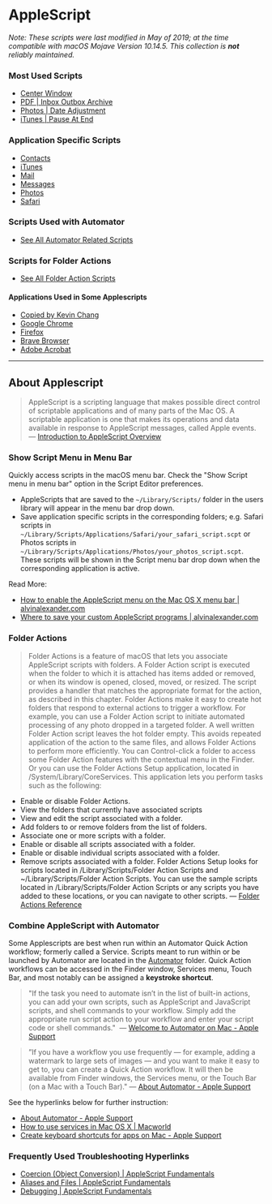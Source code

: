 # AppleScript

*Note: These scripts were last modified in May of 2019; at the time compatible with macOS Mojave Version 10.14.5. This collection is **not** reliably maintained.*

### Most Used Scripts
* [Center Window](./Scripts/Center%20Window.applescript)
* [PDF | Inbox Outbox Archive](./Scripts/Folder%20Action%20Scripts/PDF%20|%20Inbox%20Outbox%20Archive.applescript)
* [Photos | Date Adjustment](./Scripts/Applications/Photos/Photos%20|%20Date%20Adjustment.applescript)
* [iTunes | Pause At End](./Scripts/Applications/iTunes/iTunes%20|%20Pause%20At%20End.applescript)

### Application Specific Scripts
* [Contacts](./Scripts/Applications/Contacts)
* [iTunes](./Scripts/Applications/iTunes)
* [Mail](./Scripts/Applications/Mail)
* [Messages](./Scripts/Applications/Messages)
* [Photos](./Scripts/Applications/Photos)
* [Safari](./Scripts/Applications/Safari)

### Scripts Used with Automator
* [See All Automator Related Scripts](./Scripts/Automator)

### Scripts for Folder Actions
* [See All Folder Action Scripts](./Scripts/Folder%20Action%20Scripts)

#### Applications Used in Some Applescripts
* [Copied by Kevin Chang](https://copiedapp.com)
* [Google Chrome](https://www.google.com/chrome/)
* [Firefox](https://www.mozilla.org/en-US/firefox/)
* [Brave Browser](https://brave.com)
* [Adobe Acrobat](https://acrobat.adobe.com/us/en/acrobat/pdf-reader.html)

---

## About Applescript
>AppleScript is a scripting language that makes possible direct control of scriptable applications and of many parts of the Mac OS. A scriptable application is one that makes its operations and data available in response to AppleScript messages, called Apple events. — [Introduction to AppleScript Overview](https://developer.apple.com/library/archive/documentation/AppleScript/Conceptual/AppleScriptX/AppleScriptX.html)

### Show Script Menu in Menu Bar
Quickly access scripts in the macOS menu bar. Check the "Show Script menu in menu bar" option in the Script Editor preferences. 
* AppleScripts that are saved to the `~/Library/Scripts/` folder in the users library will appear in the menu bar drop down. 
* Save application specific scripts in the corresponding folders; e.g. Safari scripts in `~/Library/Scripts/Applications/Safari/your_safari_script.scpt` or Photos scripts in `~/Library/Scripts/Applications/Photos/your_photos_script.scpt`. These scripts will be shown in the Script menu bar drop down when the corresponding application is active.

Read More:
* [How to enable the AppleScript menu on the Mac OS X menu bar | alvinalexander.com](https://alvinalexander.com/mac-os-x/how-to-show-applescript-menu-item-mac-osx-menu-bar)
* [Where to save your custom AppleScript programs | alvinalexander.com](https://alvinalexander.com/blog/post/mac-os-x/where-put-applescript-program-script-directory-folder)

### Folder Actions
>Folder Actions is a feature of macOS that lets you associate AppleScript scripts with folders. A Folder Action script is executed when the folder to which it is attached has items added or removed, or when its window is opened, closed, moved, or resized. The script provides a handler that matches the appropriate format for the action, as described in this chapter.
Folder Actions make it easy to create hot folders that respond to external actions to trigger a workflow. For example, you can use a Folder Action script to initiate automated processing of any photo dropped in a targeted folder. A well written Folder Action script leaves the hot folder empty. This avoids repeated application of the action to the same files, and allows Folder Actions to perform more efficiently.
You can Control-click a folder to access some Folder Action features with the contextual menu in the Finder. Or you can use the Folder Actions Setup application, located in /System/Library/CoreServices. This application lets you perform tasks such as the following:
* Enable or disable Folder Actions.
* View the folders that currently have associated scripts
* View and edit the script associated with a folder.
* Add folders to or remove folders from the list of folders.
* Associate one or more scripts with a folder.
* Enable or disable all scripts associated with a folder.
* Enable or disable individual scripts associated with a folder.
* Remove scripts associated with a folder.
Folder Actions Setup looks for scripts located in /Library/Scripts/Folder Action Scripts and ~/Library/Scripts/Folder Action Scripts. You can use the sample scripts located in /Library/Scripts/Folder Action Scripts or any scripts you have added to these locations, or you can navigate to other scripts. — [Folder Actions Reference](https://developer.apple.com/library/archive/documentation/AppleScript/Conceptual/AppleScriptLangGuide/reference/ASLR_folder_actions.html)

### Combine AppleScript with Automator
Some Applescripts are best when run within an Automator Quick Action workflow; formerly called a Service. Scripts meant to run within or be launched by Automator are located in the [Automator](./Scripts/Automator) folder. Quick Action workflows can be accessed in the Finder window, Services menu, Touch Bar, and most notably can be assigned a **keystroke shortcut**. 

>"If the task you need to automate isn’t in the list of built-in actions, you can add your own scripts, such as AppleScript and JavaScript scripts, and shell commands to your workflow. Simply add the appropriate run script action to your workflow and enter your script code or shell commands."  — [Welcome to Automator on Mac - Apple Support](https://support.apple.com/guide/automator/welcome/mac)

>”If you have a workflow you use frequently — for example, adding a watermark to large sets of images — and you want to make it easy to get to, you can create a Quick Action workflow. It will then be available from Finder windows, the Services menu, or the Touch Bar (on a Mac with a Touch Bar)." — [About Automator - Apple Support](https://support.apple.com/guide/automator/about-automator-aut6e8156d85/mac)

See the hyperlinks below for further instruction:
* [About Automator - Apple Support](https://support.apple.com/guide/automator/about-automator-aut6e8156d85/mac)
* [How to use services in Mac OS X | Macworld](https://www.macworld.com/article/1163996/how-to-use-services-in-mac-os-x.html)
* [Create keyboard shortcuts for apps on Mac - Apple Support](https://support.apple.com/guide/mac-help/create-keyboard-shortcuts-for-apps-mchlp2271/mac)

### Frequently Used Troubleshooting Hyperlinks
* [Coercion (Object Conversion) | AppleScript Fundamentals](https://developer.apple.com/library/archive/documentation/AppleScript/Conceptual/AppleScriptLangGuide/conceptual/ASLR_fundamentals.html#//apple_ref/doc/uid/TP40000983-CH218-SW21)
* [Aliases and Files | AppleScript Fundamentals](https://developer.apple.com/library/archive/documentation/AppleScript/Conceptual/AppleScriptLangGuide/conceptual/ASLR_fundamentals.html#//apple_ref/doc/uid/TP40000983-CH218-SW28)
* [Debugging | AppleScript Fundamentals](https://developer.apple.com/library/archive/documentation/AppleScript/Conceptual/AppleScriptLangGuide/conceptual/ASLR_fundamentals.html#//apple_ref/doc/uid/TP40000983-CH218-SW20)